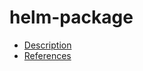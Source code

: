 # helm-package

- [Description](https://github.com/bakdata/ci-templates/tree/main/docs/actions/helm-package)
- [References](https://github.com/bakdata/ci-templates/tree/main/docs/actions/helm-package)
